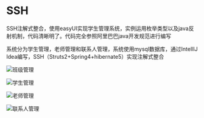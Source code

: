 # SSH
SSH注解式整合，使用easyUI实现学生管理系统，实例运用枚举类型以及java反射机制，代码清晰明了。代码完全参照阿里巴巴java开发规范进行编写

系统分为学生管理，老师管理和联系人管理，系统使用mysql数据库，通过IntellIJ Idea编写，SSH（Struts2+Spring4+hibernate5）实现注解式整合



![班级管理](https://github.com/GZzzhsmart/SSH/tree/master/src/main/webapp/static/images/class.jpg)

![学生管理](https://github.com/GZzzhsmart/SSH/tree/master/src/main/webapp/static/images/student.jpg)

![老师管理](https://github.com/GZzzhsmart/SSH/tree/master/src/main/webapp/static/images/teacher.jpg)

![联系人管理](https://github.com/GZzzhsmart/SSH/tree/master/src/main/webapp/static/images/contract.jpg)
